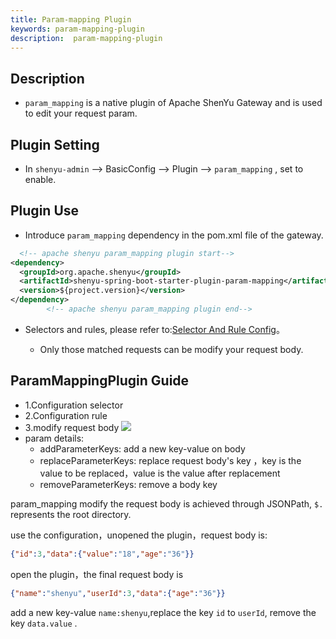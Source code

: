 ```yaml
---
title: Param-mapping Plugin
keywords: param-mapping-plugin
description:  param-mapping-plugin
---
```


## Description


* `param_mapping` is a native plugin of Apache ShenYu Gateway and is used to edit your request param.



## Plugin Setting

* In `shenyu-admin` --> BasicConfig --> Plugin --> `param_mapping` , set to enable.

## Plugin Use

* Introduce `param_mapping` dependency in the pom.xml file of the gateway.

```xml
  <!-- apache shenyu param_mapping plugin start-->
<dependency>
  <groupId>org.apache.shenyu</groupId>
  <artifactId>shenyu-spring-boot-starter-plugin-param-mapping</artifactId>
  <version>${project.version}</version>
</dependency>
        <!-- apache shenyu param_mapping plugin end-->
```

* Selectors and rules, please refer to:[Selector And Rule Config](../selector-and-rule)。

  * Only those matched requests can be modify your request body.


## ParamMappingPlugin Guide
* 1.Configuration selector
* 2.Configuration rule
* 3.modify request body
  ![](/img/shenyu/plugin/param-mapping/param-mapping.png)
* param details:
  * addParameterKeys: add a new key-value on body
  * replaceParameterKeys: replace request body's key ，key is the value to be replaced，value is the value after replacement
  * removeParameterKeys: remove a body key

param_mapping modify the request body is achieved through JSONPath, `$.` represents the root directory.

use the configuration，unopened the plugin，request body is:
```json
{"id":3,"data":{"value":"18","age":"36"}}
```
open the plugin，the final request body is 
```json
{"name":"shenyu","userId":3,"data":{"age":"36"}}
```
add a new key-value `name:shenyu`,replace the key `id` to `userId`, remove the key `data.value` .
